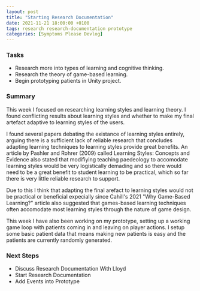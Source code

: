 ```yaml
---
layout: post
title: "Starting Research Documentation"
date: 2021-11-21 18:00:00 +0100
tags: research research-documentation prototype
categories: [Symptoms Please Devlog]
---
```


### Tasks
- Research more into types of learning and cognitive thinking.
- Research the theory of game-based learning. 
- Begin prototyping patients in Unity project.

### Summary
This week I focused on researching learning styles and learning theory. I found conflicting results about learning styles and whether to make my final artefact adaptive to learning styles of the users. 

I found several papers debating the existance of learning styles entirely, arguing there is a sufficient lack of reliable research that concludes adapting learning techniques to learning styles provide great benefits. An article by Pashler and Rohrer (2009) called Learning Styles: Concepts and Evidence also stated that modifiying teaching paedeology to accomodate learning styles would be very logistically demading and so there would need to be a great benefit to student learning to be practical, which so far there is very little reliable research to support. 

Due to this I think that adapting the final arefact to learning styles would not be practical or beneficial expecially since Cahill's 2021 "Why Game-Based Learning?" article also suggested that games-based learning techniques often accomodate most learning styles through the nature of game design.

This week I have also been working on my prototype, setting up a working game loop with patients coming in and leaving on player actions. I setup some basic patient data that means making new patients is easy and the patients are currently randomly generated.

### Next Steps
- Discuss Research Documentation With Lloyd
- Start Research Documentation
- Add Events into Prototype